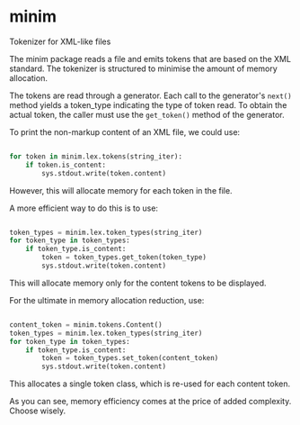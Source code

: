 # minim
Tokenizer for XML-like files

The minim package reads a file and emits tokens that are based on the XML
standard.  The tokenizer is structured to minimise the amount of memory
allocation.

The tokens are read through a generator.  Each call to the generator's `next()`
method yields a token_type indicating the type of token read.  To obtain the
actual token, the caller must use the `get_token()` method of the generator.

To print the non-markup content of an XML file, we could use:

```python

for token in minim.lex.tokens(string_iter):
	if token.is_content:
		sys.stdout.write(token.content)
```

However, this will allocate memory for each token in the file.

A more efficient way to do this is to use:

```python

token_types = minim.lex.token_types(string_iter)
for token_type in token_types:
	if token_type.is_content:
		token = token_types.get_token(token_type)
		sys.stdout.write(token.content)
```

This will allocate memory only for the content tokens to be displayed.

For the ultimate in memory allocation reduction, use:

```python

content_token = minim.tokens.Content()
token_types = minim.lex.token_types(string_iter)
for token_type in token_types:
	if token_type.is_content:
		token = token_types.set_token(content_token)
		sys.stdout.write(token.content)
```

This allocates a single token class, which is re-used for each content token.

As you can see, memory efficiency comes at the price of added complexity.
Choose wisely.
